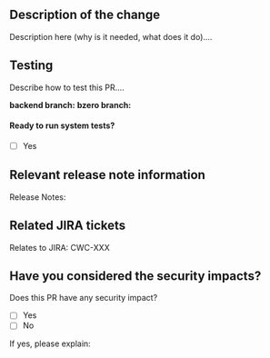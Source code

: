 ## Description of the change

Description here (why is it needed, what does it do)....

## Testing

Describe how to test this PR....

**backend branch:** 
**bzero branch:** 

#### Ready to run system tests?

- [ ] Yes

## Relevant release note information

Release Notes:

## Related JIRA tickets

Relates to JIRA: CWC-XXX

## Have you considered the security impacts?

Does this PR have any security impact?

- [ ] Yes
- [ ] No

If yes, please explain: